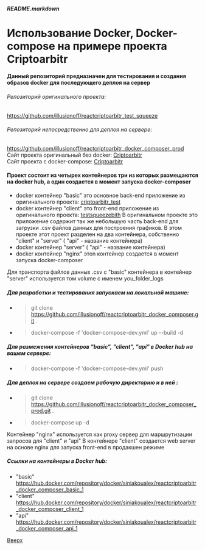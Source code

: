 <a id="anchor"></a>
##### README.markdown

# Использование Docker, Docker-compose на примере проекта Criptoarbitr

#### Данный репозиторий предназначен для тестирования и создания образов docker для последующего деплоя на сервер

###### Репозиторий оригинального проекта:
https://github.com/illusionoff/reactcriptoarbitr_test_squeeze

###### Репозиторий непосредственно для деплоя на сервере:
https://github.com/illusionoff/reactcriptoarbitr_docker_composer_prod  
Сайт проекта оригинальный без docker: [Criptoarbitr](http://criptoarbitr.178.20.42.150.sslip.io/)  
  Сайт проекта c docker-compose: [Criptoarbitr](http://62.113.119.244/)

#### Проект состоит из четырех контейнеров три из которых размещаются на docker hub, а один создается в момент запуска docker-composer

* docker контейнер "basic" это основное back-end приложение из оригинального проекта:
[criptoarbitr_test](https://github.com/illusionoff/criptoarbitr_test) 
* docker контейнер "client" это front-end приложение из оригинального проекта:
[testsqueezebith](https://github.com/illusionoff/testsqueezebith)
В оригинальном проекте это приложение содержит так же небольшую часть back-end для загрузки .csv  файлов данных для построения графиков.
В этом проекте этот проект разделен на два контейнера, собственно "client" и "server" ( "api" - название контейнера)
* docker контейнер "server" ( "api" - название контейнера)
* docker контейнер "nginx" этоn контейнер создается в момент запуска docker-composer

Для транспорта файлов данных .csv с "basic" контейнера в контейнер "server" используется том  volume с именем you_folder_logs


##### Для разработки  и тестирования запускаем на локальной машине:
* > git clone https://github.com/illusionoff/reactcriptoarbitr_docker_composer.git .
* > docker-compose -f  'docker-compose-dev.yml' up --build -d

##### Для размежения контейнеров "basic", "client", "api" в Docker hub на вашем сервере:
* > docker-compose -f  'docker-compose-dev.yml' push

##### Для деплоя на сервере создаем рабочую директорию и в ней :
* > git clone https://github.com/illusionoff/reactcriptoarbitr_docker_composer_prod.git .
* > docker-compose up -d

 Контейнер "nginx" используется как proxy сервер для маршрутизации запросов для "client" и "api"
 В контейнере "client" создается web server на основе nginx для запуска front-end в продакшен режиме

##### Ссылки на контейнеры в Docker hub:
* "basic" https://hub.docker.com/repository/docker/siniakoualex/reactcriptoarbitr_docker_composer_basic_1
* "client" https://hub.docker.com/repository/docker/siniakoualex/reactcriptoarbitr_docker_composer_client_1
* "api" https://hub.docker.com/repository/docker/siniakoualex/reactcriptoarbitr_docker_composer_api_1

[Вверх](#anchor)
